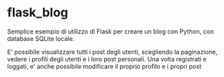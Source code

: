 # flask_blog

Semplice esempio di utilizzo di Flask per creare un blog con Python, con database SQLite locale.

E' possibile visualizzare tutti i post degli utenti, scegliendo la paginazione, vedere i profili degli utenti e i loro post personali.
Una volta registrati e loggati, e' anche possibile modificare il proprio profilo e i propri post
